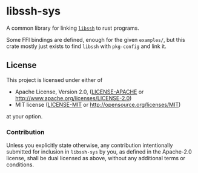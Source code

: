 # libssh-sys

A common library for linking [`libssh`](https://libssh.org/) to rust programs.

Some FFI bindings are defined, enough for the given `examples/`, but this crate
mostly just exists to find `libssh` with `pkg-config` and link it.

## License

This project is licensed under either of

 * Apache License, Version 2.0, ([LICENSE-APACHE](LICENSE-APACHE) or
   http://www.apache.org/licenses/LICENSE-2.0)
 * MIT license ([LICENSE-MIT](LICENSE-MIT) or
   http://opensource.org/licenses/MIT)

at your option.

### Contribution

Unless you explicitly state otherwise, any contribution intentionally submitted
for inclusion in `libssh-sys` by you, as defined in the Apache-2.0 license,
shall be dual licensed as above, without any additional terms or conditions.
